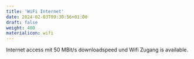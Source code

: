 ```yaml
---
title: 'WiFi Internet'
date: 2024-02-03T09:30:56+01:00
draft: false
weight: 400
materialicon: wifi
---
```


Internet access mit 50 MBit/s downloadspeed und Wifi Zugang is available.
